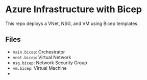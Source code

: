 # Azure Infrastructure with Bicep

This repo deploys a VNet, NSG, and VM using Bicep templates.

## Files
- `main.bicep`: Orchestrator
- `vnet.bicep`: Virtual Network
- `nsg.bicep`: Network Security Group
- `vm.bicep`: Virtual Machine
-
